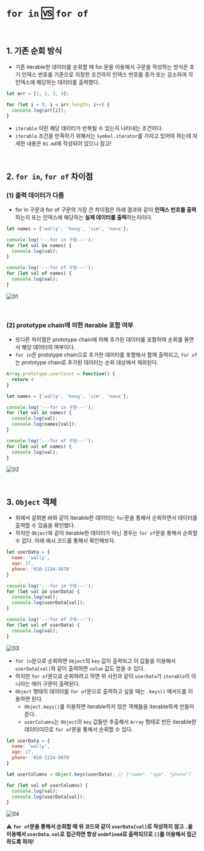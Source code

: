 # `for in` :vs: `for of`

<br>

## 1. 기존 순회 방식

- 기존 iterable한 데이터를 순회할 때 for 문을 이용해서 구문을 작성하는 방식은 초기 인덱스 번호를 기준으로 지정한 조건까지 인덱스 번호를 증가 또는 감소하여 각 인덱스에 해당하는 데이터를 출력했다.

```javascript
let arr = [1, 2, 3, 4];

for (let i = 0; i < arr.length; i++) {
  console.log(arr[i]);
}
```

- `iterable` 이란 해당 데이터가 반복될 수 있는지 나타내는 조건이다.
- `iterable` 조건을 만족하기 위해서는 `Symbol.iterator`를 가지고 있어야 하는데 자세한 내용은 `01.md`에 작성되어 있으니 참고!

<br>

## 2. `for in`, `for of` 차이점

### (1) 출력 데이터가 다름

- for in 구문과 for of 구문의 가장 큰 차이점은 아래 결과와 같이 <b>인덱스 번호를 출력</b>하는지 또는 인덱스에 해당하는 <b>실제 데이터를 출력</b>하는지이다.

```javascript
let names = ['wally', 'hong', 'sim', 'nana'];

console.log('---for in 구문---');
for (let val in names) {
  console.log(val);
}

console.log('---for of 구문---');
for (let val of names) {
  console.log(val);
}
```

![01](https://user-images.githubusercontent.com/52685250/86449187-c64b1a00-bd52-11ea-9182-155abb2b301c.JPG)

<br>

### (2) prototype chain에 의한 iterable 포함 여부

- 또다른 차이점은 prototype chain에 의해 추가된 데이터를 포함하여 순회를 돌면서 해당 데이터의 여부이다.
- `for in`은 prototype chain으로 추가한 데이터를 포함해서 함께 출력되고, `for of`는 prototype chain로 추가된 데이터는 순회 대상에서 제외된다.

```javascript
Array.prototype.userCount = function() {
  return 4
}

let names = ['wally', 'hong', 'sim', 'nana'];

console.log('---for in 구문---');
for (let val in names) {
  console.log(val);
  console.log(names[val]);
}

console.log('---for of 구문---');
for (let val of names) {
  console.log(val);
}
```

![02](https://user-images.githubusercontent.com/52685250/86449768-994b3700-bd53-11ea-9bf4-54f120a58302.JPG)

<br>

## 3. `Object` 객체

- 위에서 살펴본 바와 같이 iterable한 데이터는 `for`문을 통해서 순회하면서 데이터를 출력할 수 있음을 확인했다.
- 하지만 `Object`와 같이 iterable한 데이터가 아닌 경우는 `for of`문을 통해서 순회할 수 없다. 아래 예시 코드를 통해서 확인해보자.

```javascript
let userData = {
  name: 'wally',
  age: 27,
  phone: '010-1234-5678'
}

console.log('---for in 구문---');
for (let val in userData) {
  console.log(val);
  console.log(userData[val]);
}

console.log('---for of 구문---');
for (let val of userData) {
  console.log(val);
}
```

![03](https://user-images.githubusercontent.com/52685250/86450306-44f48700-bd54-11ea-898b-f6d9014d0d39.JPG)

- `for in`문으로 순회하면 `Object`의 `key` 값이 출력되고 이 값들을 이용해서 `userData[val]`와 같이 출력하면 `value` 값도 얻을 수 있다.
- 하지만 `for of`문으로 순회하려고 하면 위 사진과 같이 `userData`가 `iterable`이 아니라는 에러 구문이 출력된다.
- `Object` 형태의 데이터를 `for of`문으로 출력하고 싶을 때는 `.keys()` 메서드를 이용하면 된다.
  - `Object.keys()`를 이용하면 iterable하지 않은 객체들을 iterable하게 만들어준다.
  - `userColumns`는 `Object`의 `key` 값들만 추출해서 `Array` 형태로 만든 iterable한 데이터이므로 `for of`문을 통해서 순회할 수 있다.

```javascript
let userData = {
  name: 'wally',
  age: 27,
  phone: '010-1234-5678'
}

let userColumns = Object.keys(userData); // ["name", "age", "phone"]

for (let val of userColumns) {
  console.log(val);
  console.log(userData[val]);
}
```

![04](https://user-images.githubusercontent.com/52685250/86450574-b8969400-bd54-11ea-9034-c9ae85fb2593.JPG)

:warning: <b>`for of`문을 통해서 순회할 때 위 코드와 같이 `userData[val]`로 작성하지 않고 `.`을 이용해서 `userData.val`로 접근하면 항상 `undefined`로 출력되므로 `[]`를 이용해서 접근하도록 하자!</b>

